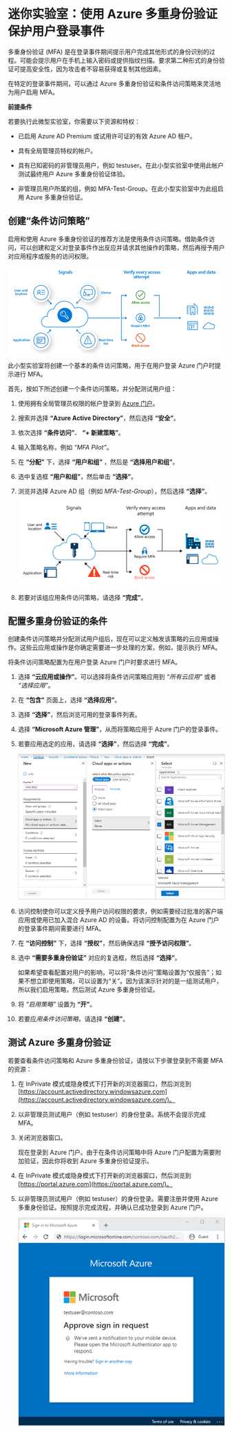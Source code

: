 ﻿# 迷你实验室：使用 Azure 多重身份验证保护用户登录事件

多重身份验证 (MFA) 是在登录事件期间提示用户完成其他形式的身份识别的过程。可能会提示用户在手机上输入密码或提供指纹扫描。要求第二种形式的身份验证可提高安全性，因为攻击者不容易获得或复制其他因素。

在特定的登录事件期间，可以通过 Azure 多重身份验证和条件访问策略来灵活地为用户启用 MFA。

**前提条件**

若要执行此微型实验室，你需要以下资源和特权：

* 已启用 Azure AD Premium 或试用许可证的有效 Azure AD 租户。 


* 具有全局管理员特权的帐户。

* 具有已知密码的非管理员用户，例如 testuser。在此小型实验室中使用此帐户测试最终用户 Azure 多重身份验证体验。 


* 非管理员用户所属的组，例如 MFA-Test-Group。在此小型实验室中为此组启用 Azure 多重身份验证。 


## 创建“条件访问策略”

启用和使用 Azure 多重身份验证的推荐方法是使用条件访问策略。借助条件访问，可以创建和定义对登录事件作出反应并请求其他操作的策略，然后再授予用户对应用程序或服务的访问权限。

![条件访问如何确保登录过程安全的概述图](../../Linked_Image_Files/demo_conditional_access_image1.png)

此小型实验室将创建一个基本的条件访问策略，用于在用户登录 Azure 门户时提示进行 MFA。 

首先，按如下所述创建一个条件访问策略，并分配测试用户组：

1. 使用拥有全局管理员权限的帐户登录到 [Azure 门户](https://portal.azure.com/)。

2. 搜索并选择 **“Azure Active Directory”**，然后选择 **“安全”**。

3. 依次选择 **“条件访问”**、 **“+ 新建策略”**。

4. 输入策略名称，例如 *“MFA Pilot”*。

5. 在 **“分配”** 下，选择 **“用户和组”** ，然后是 **“选择用户和组”**。

6. 选中复选框 **“用户和组”**，然后单击 **“选择”**。

7. 浏览并选择 Azure AD 组（例如 *MFA-Test-Group*），然后选择 **“选择”**。

    [![图 3](../../Linked_Image_Files/conditional_access_image2.png)](https://docs.microsoft.com/zh-cn/azure/active-directory/authentication/media/tutorial-enable-azure-mfa/select-group-for-conditional-access.png#lightbox)

8. 若要对该组应用条件访问策略，请选择 **“完成”**。

## 配置多重身份验证的条件

创建条件访问策略并分配测试用户组后，现在可以定义触发该策略的云应用或操作。这些云应用或操作是你确定需要进一步处理的方案，例如，提示执行 MFA。 

将条件访问策略配置为在用户登录 Azure 门户时要求进行 MFA。

1. 选择 **“云应用或操作”**。可以选择将条件访问策略应用到 *“所有云应用”* 或者 *“选择应用”*。

1. 在 **“包含”** 页面上，选择 **“选择应用”**。

2. 选择 **“选择”**，然后浏览可用的登录事件列表。

1. 选择 **“Microsoft Azure 管理”**，从而将策略应用于 Azure 门户的登录事件。

3. 若要应用选定的应用，请选择 **“选择”**，然后选择 **“完成”**。

    ![选择要包含在条件访问策略中的 Microsoft Azure 管理应用](../../Linked_Image_Files/demo_conditional_access_image3.png)

1. 访问控制使你可以定义授予用户访问权限的要求，例如需要经过批准的客户端应用或使用已加入混合 Azure AD 的设备。将访问控制配置为在 Azure 门户的登录事件期间需要进行 MFA。

1. 在 **“访问控制”** 下，选择 **“授权”**，然后确保选择 **“授予访问权限”**。

2. 选中 **“需要多重身份验证”** 对应的复选框，然后选择 **“选择”**。

    如果希望查看配置对用户的影响，可以将“条件访问”策略设置为“仅报告”；如果不想立即使用策略，可以设置为“关”。因为该演示针对的是一组测试用户，所以我们启用策略，然后测试 Azure 多重身份验证。

1. 将 *“启用策略”* 设置为 **“开”**。

2. 若要应*用条件访问策略*，请选择 **“创建”**。

## 测试 Azure 多重身份验证

若要查看条件访问策略和 Azure 多重身份验证，请按以下步骤登录到不需要 MFA 的资源：

1. 在 InPrivate 模式或隐身模式下打开新的浏览器窗口，然后浏览到 [https://account.activedirectory.windowsazure.com](https://account.activedirectory.windowsazure.com/)。

2. 以非管理员测试用户（例如 testuser）的身份登录。系统不会提示完成 MFA。

3. 关闭浏览器窗口。

    现在登录到 Azure 门户。由于在条件访问策略中将 Azure 门户配置为需要附加验证，因此你将收到 Azure 多重身份验证提示。

1. 在 InPrivate 模式或隐身模式下打开新的浏览器窗口，然后浏览到 [https://portal.azure.com](https://portal.azure.com/)。

2. 以非管理员测试用户（例如 testuser）的身份登录。需要注册并使用 Azure 多重身份验证。按照提示完成流程，并确认已成功登录到 Azure 门户。

    ![遵循浏览器提示，然后在你注册的多重身份验证提示上登录](../../Linked_Image_Files/demo_conditional_access_image4.png)

 
